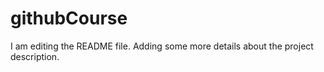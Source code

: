 # githubCourse
I am editing the README file. Adding some more details about the project description.
